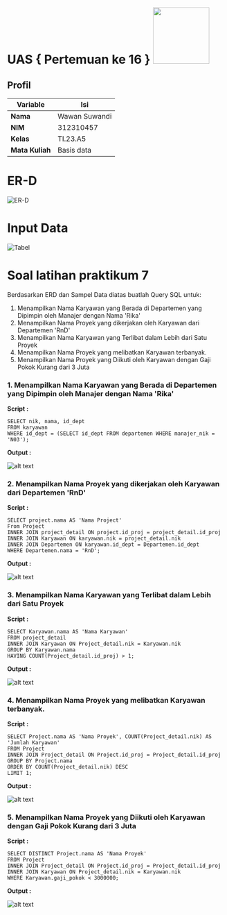 # UAS { Pertemuan ke 16 } <img src=https://logos-download.com/wp-content/uploads/2016/05/MySQL_logo_logotype.png width="130px" >


## Profil
| Variable | Isi |
| -------- | --- |
| **Nama** | Wawan Suwandi |
| **NIM** | 312310457 |
| **Kelas** | TI.23.A5 |
| **Mata Kuliah** | Basis data |

# ER-D
![ER-D](https://github.com/Ws529/UAS-Basis-Data./assets/147570983/b2b5f5b6-4760-47c3-a94d-0cbb12e1261c)


# Input Data
![Tabel](https://github.com/Ws529/UAS-Basis-Data./assets/147570983/a9ccae9a-e348-4f40-a450-2fde67b633a5)


# Soal latihan praktikum 7
Berdasarkan ERD dan Sampel Data diatas buatlah Query SQL untuk:
1. Menampilkan Nama Karyawan yang Berada di Departemen yang Dipimpin oleh Manajer dengan Nama 'Rika'
2. Menampilkan Nama Proyek yang dikerjakan oleh Karyawan dari Departemen 'RnD'
3. Menampilkan Nama Karyawan yang Terlibat dalam Lebih dari Satu Proyek
4. Menampilkan Nama Proyek yang melibatkan Karyawan terbanyak.
5. Menampilkan Nama Proyek yang Diikuti oleh Karyawan dengan Gaji Pokok Kurang dari 3 Juta

### 1. Menampilkan Nama Karyawan yang Berada di Departemen yang Dipimpin oleh Manajer dengan Nama 'Rika'
**Script :**

```
SELECT nik, nama, id_dept
FROM karyawan
WHERE id_dept = (SELECT id_dept FROM departemen WHERE manajer_nik = 'N03');
```

**Output :**

![alt text](Screenshot/1.png)

### 2. Menampilkan Nama Proyek yang dikerjakan oleh Karyawan dari Departemen 'RnD'
**Script :**

```
SELECT project.nama AS 'Nama Project'
From Project
INNER JOIN project_detail ON project.id_proj = project_detail.id_proj
INNER JOIN Karyawan ON karyawan.nik = project_detail.nik
INNER JOIN Departemen ON karyawan.id_dept = Departemen.id_dept
WHERE Departemen.nama = 'RnD';
```

**Output :**

![alt text](Screenshot/2.png)

### 3. Menampilkan Nama Karyawan yang Terlibat dalam Lebih dari Satu Proyek
**Script :**

```
SELECT Karyawan.nama AS 'Nama Karyawan'
FROM project_detail
INNER JOIN Karyawan ON Project_detail.nik = Karyawan.nik
GROUP BY Karyawan.nama
HAVING COUNT(Project_detail.id_proj) > 1;
```

**Output :**

![alt text](Screenshot/3.png)

### 4. Menampilkan Nama Proyek yang melibatkan Karyawan terbanyak.
**Script :**

```
SELECT Project.nama AS 'Nama Proyek', COUNT(Project_detail.nik) AS 'Jumlah Karyawan'
FROM Project
INNER JOIN Project_detail ON Project.id_proj = Project_detail.id_proj
GROUP BY Project.nama
ORDER BY COUNT(Project_detail.nik) DESC
LIMIT 1;
```

**Output :**

![alt text](Screenshot/4.png)

### 5. Menampilkan Nama Proyek yang Diikuti oleh Karyawan dengan Gaji Pokok Kurang dari 3 Juta
**Script :**

```
SELECT DISTINCT Project.nama AS 'Nama Proyek'
FROM Project
INNER JOIN Project_detail ON Project.id_proj = Project_detail.id_proj
INNER JOIN Karyawan ON Project_detail.nik = Karyawan.nik
WHERE Karyawan.gaji_pokok < 3000000;
```

**Output :**

![alt text](Screenshot/5.png)
